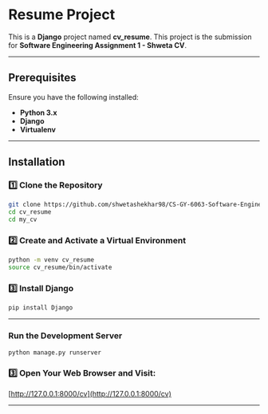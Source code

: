 # Resume Project

This is a **Django** project named **cv_resume**. This project is the submission for **Software Engineering Assignment 1 - Shweta CV**.

---

##  Prerequisites

Ensure you have the following installed:

- **Python 3.x**
- **Django**
- **Virtualenv**

---

##  Installation

### 1️⃣ Clone the Repository
```bash
git clone https://github.com/shwetashekhar98/CS-GY-6063-Software-Engineering.git
cd cv_resume
cd my_cv
```

### 2️⃣ Create and Activate a Virtual Environment
```bash
python -m venv cv_resume
source cv_resume/bin/activate 
```

### 3️⃣ Install Django
```bash
pip install Django
```

---

### Run the Development Server
```bash
python manage.py runserver
```

### 3️⃣ Open Your Web Browser and Visit:
[http://127.0.0.1:8000/cv](http://127.0.0.1:8000/cv)

---
